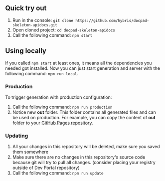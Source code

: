## Quick try out

1. Run in the console: `git clone https://github.com/hybris/docpad-skeleton-apidocs.git`
2. Open cloned project: `cd docpad-skeleton-apidocs`
3. Call the following command: `npm start`

## Using locally

If you called `npm start` at least ones, it means all the dependencies you needed got installed. Now you can just start generation and server with the following command: `npm run local`.

### Production

To trigger generation with production configuration:
1. Call the following command: `npm run production`
2. Notice new **out** folder. This folder contains all generated files and can be used on production. For example, you can copy the content of **out** folder to your [GitHub Pages repository](https://pages.github.com/).

### Updating

1. All your changes in this repository will be deleted, make sure you saved them somewhere
2. Make sure there are no changes in this repository's source code because git will try to pull all changes. (consider placing your registry outside of Dev Portal repository)
3. Call the following command: `npm run update`
